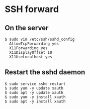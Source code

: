SSH forward
===========

## On the server

    $ sudo vim /etc/ssh/sshd_config
      AllowTcpForwarding yes
      X11Forwarding yes
      X11DisplayOffset 10
      X11UseLocalhost yes

## Restart the sshd daemon

    $ sudo service sshd restart
    $ sudo yum -y update xauth
    $ sudo apt -y update xauth
    $ sudo yum -y install xauth
    $ sudo apt -y install xauth
